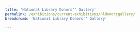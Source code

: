 ```yaml
---
title: 'National Library Donors'' Gallery'
permalink: /exhibitions/current-exhibitions/nldonorsgallery/
breadcrumb: 'National Library Donors'' Gallery'

---
```



